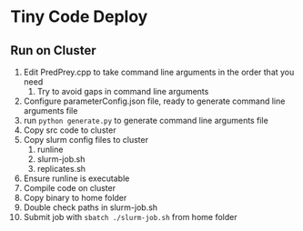 # Tiny Code Deploy


## Run on Cluster

1. Edit PredPrey.cpp to take command line arguments in the order that you need
   1. Try to avoid gaps in command line arguments
2. Configure parameterConfig.json file, ready to generate command line arguments file
3. run `python generate.py` to generate command line arguments file
4. Copy src code to cluster
5. Copy slurm config files to cluster
   1. runline
   2. slurm-job.sh
   3. replicates.sh
6. Ensure runline is executable
7. Compile code on cluster
8. Copy binary to home folder
9. Double check paths in slurm-job.sh
10. Submit job with `sbatch ./slurm-job.sh` from home folder

